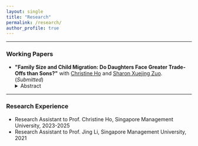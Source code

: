 ```yaml
---
layout: single
title: "Research"
permalink: /research/
author_profile: true
---
```

------
### Working Papers
- **"Family Size and Child Migration: Do Daughters Face Greater Trade-Offs than Sons?"** with [Christine Ho](https://sites.google.com/site/christineho5) and [Sharon Xuejing Zuo](https://sites.google.com/site/sharonxuejingzuo/home). (_Submitted_)
   <details>
   <summary>Abstract</summary>
      The abstract is forthcoming.
   </details>

------
### Research Experience
- Research Assistant to Prof. Christine Ho, Singapore Management University, 2023-2025
- Research Assistant to Prof. Jing Li, Singapore Management University, 2021
